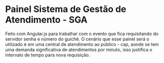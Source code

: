 # Painel Sistema de Gestão de Atendimento - SGA

Feito com Angular.js para trabalhar com o evento que fica requisitando do servidor senha e número do guichê.
O cenário que esse painel será o utilizado é em uma central de atendimento ao público - cap, aonde se tem uma demanda significativa de atendimentos por minuto, isso justifica o intervalo de tempo para nova requisição.


